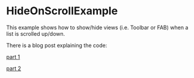 HideOnScrollExample
=============

This example shows how to show/hide views (i.e. Toolbar or FAB) when a list is scrolled up/down.

There is a blog post explaining the code: 

[part 1](http://mzgreen.github.io/2015/02/15/How-to-hideshow-Toolbar-when-list-is-scroling%28part1%29/)

[part 2](http://mzgreen.github.io/2015/02/28/How-to-hideshow-Toolbar-when-list-is-scrolling%28part2%29/)

